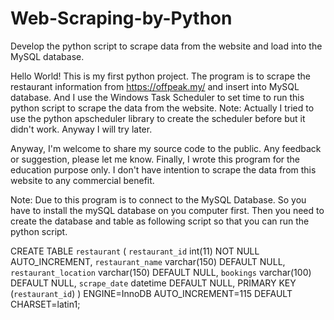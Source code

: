 # Web-Scraping-by-Python
Develop the python script to scrape data from the website and load into the MySQL database.

Hello World! This is my first python project.
The program is to scrape the restaurant information from https://offpeak.my/ and insert into MySQL database.
And I use the Windows Task Scheduler to set time to run this python script to scrape the data from the website.
Note: Actually I tried to use the python apscheduler library to create the scheduler before but it didn't work. Anyway I will try later.

Anyway, I'm welcome to share my source code to the public. Any feedback or suggestion, please let me know.
Finally, I wrote this program for the education purpose only. I don't have intention to scrape the data from this website to any commercial benefit.

Note: Due to this program is to connect to the MySQL Database. So you have to install the mySQL database on you computer first. Then you need to create the database and table as following script so that you can run the python script.

CREATE TABLE `restaurant` (
  `restaurant_id` int(11) NOT NULL AUTO_INCREMENT,
  `restaurant_name` varchar(150) DEFAULT NULL,
  `restaurant_location` varchar(150) DEFAULT NULL,
  `bookings` varchar(100) DEFAULT NULL,
  `scrape_date` datetime DEFAULT NULL,
  PRIMARY KEY (`restaurant_id`)
) ENGINE=InnoDB AUTO_INCREMENT=115 DEFAULT CHARSET=latin1;

